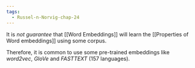 ```yaml
---
tags:
  - Russel-n-Norvig-chap-24
---
```

It is *not guarantee* that [[Word Embeddings]] will learn the [[Properties of Word embeddings]] using some corpus.

Therefore, it is common to use some pre-trained embeddings like *word2vec*, *GloVe* and *FASTTEXT* (157 languages).

